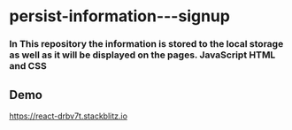 # persist-information---signup
### In This repository the information is stored to the local storage as well as it will be displayed on the pages. JavaScript HTML and CSS

## Demo

https://react-drbv7t.stackblitz.io

